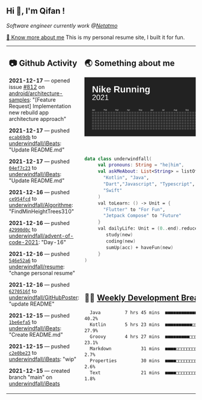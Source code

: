<h2> Hi 👋, I'm Qifan ! </h2>
<p><em>Software engineer currently work @<a href="https://www.netatmo.com">Netatmo</a>
</em></p><p><a href="https://qifanyang.com/resume" target="_blank"> 🔭 Know more about me</a> This is my personal resume site, I built it for fun.</p>
<table><tr><td valign="top" rowspan="2">

 ## 📷 Github Activity
 <!-- githubActivity starts -->
  **2021-12-17** — opened issue [#812](https://api.github.com/repos/android/architecture-samples/issues/812) on [android/architecture-samples](https://api.github.com/repos/android/architecture-samples): "[Feature Request] Implementation new rebuild app architecture approach"

  **2021-12-17** — pushed [`ecab69db`](https://github.com/underwindfall/iBeats/commit/ecab69db0f9637742df3ac0c63a156f937b9a595) to [underwindfall/iBeats](https://api.github.com/repos/underwindfall/iBeats): "Update README.md"

  **2021-12-17** — pushed [`04ef7c23`](https://github.com/underwindfall/iBeats/commit/04ef7c230320c2083bb2df85d2fa540a706d2db5) to [underwindfall/iBeats](https://api.github.com/repos/underwindfall/iBeats): "Update README.md"

  **2021-12-16** — pushed [`ce954fcd`](https://github.com/underwindfall/Algorithme/commit/ce954fcdd13d298b4426d013fb1e340066daaed9) to [underwindfall/Algorithme](https://api.github.com/repos/underwindfall/Algorithme): "FindMinHeightTrees310"

  **2021-12-16** — pushed [`42990d0c`](https://github.com/underwindfall/advent-of-code-2021/commit/42990d0c91d9a6d87420d057a218f0af66be1d53) to [underwindfall/advent-of-code-2021](https://api.github.com/repos/underwindfall/advent-of-code-2021): "Day-16"

  **2021-12-16** — pushed [`546e52a6`](https://github.com/underwindfall/resume/commit/546e52a691bd3e9788f8058b0271b522fa69a81f) to [underwindfall/resume](https://api.github.com/repos/underwindfall/resume): "change personal resume"

  **2021-12-16** — pushed [`6270516f`](https://github.com/underwindfall/GitHubPoster/commit/6270516f1d6c7b478474db63ebdc6d634665ca08) to [underwindfall/GitHubPoster](https://api.github.com/repos/underwindfall/GitHubPoster): "update README"

  **2021-12-15** — pushed [`1be6efa5`](https://github.com/underwindfall/iBeats/commit/1be6efa52ca1bf29c6137cc2d03095119ce49d72) to [underwindfall/iBeats](https://api.github.com/repos/underwindfall/iBeats): "Create README.md"

  **2021-12-15** — pushed [`c2e0be23`](https://github.com/underwindfall/iBeats/commit/c2e0be233dc236a8fcb44bf559b806f1344d909a) to [underwindfall/iBeats](https://api.github.com/repos/underwindfall/iBeats): "wip"

  **2021-12-15** — created branch "main" on [underwindfall/iBeats](https://api.github.com/repos/underwindfall/iBeats)
 <!-- githubActivity ends -->
 </td><td valign="top">

 ## 🌏 Something about me
 <!-- profile starts -->
 <a href="https://github.com/underwindfall" width="100%">
   <img src="https://github.com/underwindfall/GitHubPoster/blob/main/examples/nike.svg"/>
 </a>
 <br/>
 <br/>
 <br/>

 ```kotlin
 data class underwindfall(
      val pronouns: String = "he|him",
      val askMeAbout: List<String> = listOf(
        "Kotlin", "Java",
        "Dart","Javascript", "Typescript",
        "Swift"
      )
      val toLearn: () -> Unit = {
        "Flutter" to "For Fun",
        "Jetpack Compose" to "Future"
      }
      val dailyLife: Unit = (0..end).reduce { acc, new ->
         study(new)
         coding(new)
         sumUp(acc) + haveFun(new)
      }
 )
 ```
 <!-- profile ends -->
 </td></tr><tr><td valign="top">

 ## 🏊‍♂️ <a href="https://gist.github.com/underwindfall/377ee88ba1fabd1e93516e48ca9c61eb" target="_blank">Weekly Development Breakdown</a>
  <!-- codeTime starts -->
  ```text
    Java         7 hrs 45 mins  ■■■■■■■■■■■■■□□□□□□□□□□□  40.2%
    Kotlin       5 hrs 23 mins  ■■■■■■■■■■◱□□□□□□□□□□□□□  27.9%
    Groovy       4 hrs 27 mins  ■■■■■■■■■□□□□□□□□□□□□□□□  23.1%
    Markdown           31 mins  ■■■■◱□□□□□□□□□□□□□□□□□□□   2.7%
    Properties         30 mins  ■■■■□□□□□□□□□□□□□□□□□□□□   2.6%
    Text               21 mins  ■■■■□□□□□□□□□□□□□□□□□□□□   1.8%
  ```
  <!-- codeTime starts -->
  </td></tr></table>